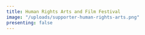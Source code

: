 ```yaml
---
title: Human Rights Arts and Film Festival
image: "/uploads/supporter-human-rights-arts.png"
presenting: false
---
```



